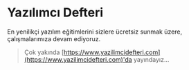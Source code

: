 # Yazılımcı Defteri
En yenilikçi yazılım eğitimlerini sizlere ücretsiz sunmak üzere, çalışmalarımıza devam ediyoruz.

> Çok yakında [https://www.yazilimcidefteri.com](https://www.yazilimcidefteri.com)'da yayındayız...